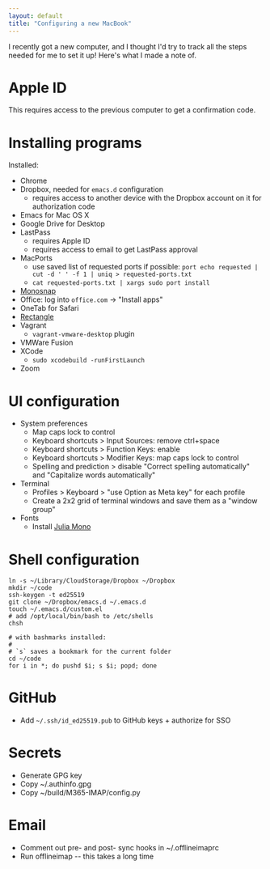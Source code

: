 ```yaml
---
layout: default
title: "Configuring a new MacBook"
---
```

I recently got a new computer, and I thought I'd try to track all the steps needed for me to set it up! Here's what I made a note of.

# Apple ID #

This requires access to the previous computer to get a confirmation code.

# Installing programs #

Installed:

  - Chrome
  - Dropbox, needed for `emacs.d` configuration
    - requires access to another device with the Dropbox account on it for authorization code
  - Emacs for Mac OS X
  - Google Drive for Desktop
  - LastPass
    - requires Apple ID
    - requires access to email to get LastPass approval
  - MacPorts
    - use saved list of requested ports if possible: `port echo requested | cut -d ' ' -f 1 | uniq > requested-ports.txt`
    - `cat requested-ports.txt | xargs sudo port install`
  - [Monosnap](https://monosnap.com)
  - Office: log into `office.com` &rarr; "Install apps"
  - OneTab for Safari
  - [Rectangle](https://rectangleapp.com/)
  - Vagrant
    - `vagrant-vmware-desktop` plugin
  - VMWare Fusion
  - XCode
    - `sudo xcodebuild -runFirstLaunch`
  - Zoom

# UI configuration #

  - System preferences
    - Map caps lock to control
    - Keyboard shortcuts > Input Sources: remove ctrl+space
    - Keyboard shortcuts > Function Keys: enable
    - Keyboard shortcuts > Modifier Keys: map caps lock to control
    - Spelling and prediction > disable "Correct spelling automatically" and "Capitalize words automatically"
  - Terminal
    - Profiles > Keyboard > "use Option as Meta key" for each profile
    - Create a 2x2 grid of terminal windows and save them as a "window group"
  - Fonts
    - Install [Julia Mono](https://juliamono.netlify.app)

# Shell configuration #

    ln -s ~/Library/CloudStorage/Dropbox ~/Dropbox
	mkdir ~/code
	ssh-keygen -t ed25519
	git clone ~/Dropbox/emacs.d ~/.emacs.d
    touch ~/.emacs.d/custom.el
	# add /opt/local/bin/bash to /etc/shells
	chsh

	# with bashmarks installed:
	#
	# `s` saves a bookmark for the current folder
	cd ~/code
	for i in *; do pushd $i; s $i; popd; done
	
# GitHub #

  - Add `~/.ssh/id_ed25519.pub` to GitHub keys + authorize for SSO

# Secrets #

  - Generate GPG key
  - Copy ~/.authinfo.gpg
  - Copy ~/build/M365-IMAP/config.py

# Email #

  - Comment out pre- and post- sync hooks in ~/.offlineimaprc
  - Run offlineimap -- this takes a long time
